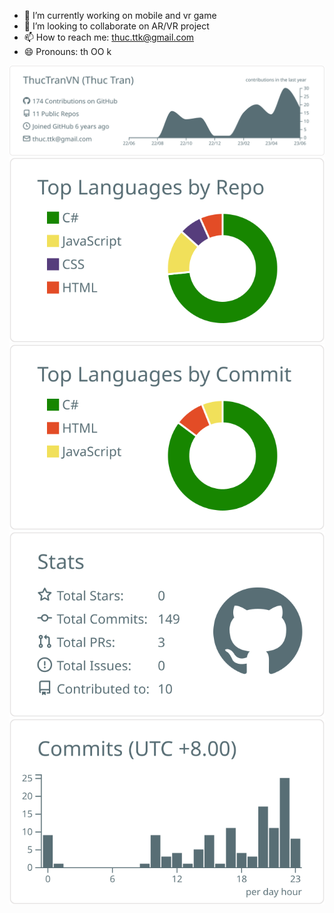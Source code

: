 - 🔭 I’m currently working on mobile and vr game
- 👯 I’m looking to collaborate on AR/VR project
- 📫 How to reach me: thuc.ttk@gmail.com
- 😄 Pronouns: th OO k

[![](https://raw.githubusercontent.com/ThucTranVN/ThucTranVN/master/profile-summary-card-output/default/0-profile-details.svg)](https://github.com/vn7n24fzkq/github-profile-summary-cards)
[![](https://raw.githubusercontent.com/ThucTranVN/ThucTranVN/master/profile-summary-card-output/default/1-repos-per-language.svg)](https://github.com/vn7n24fzkq/github-profile-summary-cards)
[![](https://raw.githubusercontent.com/ThucTranVN/ThucTranVN/master/profile-summary-card-output/default/2-most-commit-language.svg)](https://github.com/vn7n24fzkq/github-profile-summary-cards)
[![](https://raw.githubusercontent.com/ThucTranVN/ThucTranVN/master/profile-summary-card-output/default/3-stats.svg)](https://github.com/vn7n24fzkq/github-profile-summary-cards) 
[![](https://raw.githubusercontent.com/ThucTranVN/ThucTranVN/master/profile-summary-card-output/default/4-productive-time.svg)](https://github.com/vn7n24fzkq/github-profile-summary-cards)
